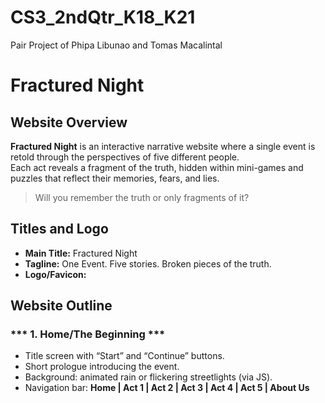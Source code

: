 # CS3_2ndQtr_K18_K21
Pair Project of Phipa Libunao and Tomas Macalintal

# Fractured Night 

## Website Overview
**Fractured Night** is an interactive narrative website where a single event is retold through the perspectives of five different people.  
Each act reveals a fragment of the truth, hidden within mini-games and puzzles that reflect their memories, fears, and lies.

> Will you remember the truth or only fragments of it?

## Titles and Logo
- **Main Title:** Fractured Night
- **Tagline:** One Event. Five stories. Broken pieces of the truth.
- **Logo/Favicon:**

## Website Outline

###  *** 1. Home/The Beginning ***
- Title screen with “Start” and “Continue” buttons.  
- Short prologue introducing the event.  
- Background: animated rain or flickering streetlights (via JS).
- Navigation bar: **Home | Act 1 | Act 2 | Act 3 | Act 4 | Act 5 | About Us**  